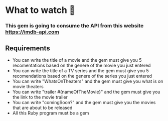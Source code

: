 # What to watch 🍿
### This gem is going to consume the API from this website https://imdb-api.com

## Requirements

-  You can write the title of a movie and the gem must give you 5 recomentations based on the genere of the movie you just entered
- You can write the title of a TV series and the gem must give you 5 recomendations based on the genere of the series you just entered
- You can write "WhatsOnTheaters" and the gem must give you what is on movie theaters 
- You can write "trailer #{nameOfTheMovie}" and the gem must give you the link to the movie trailer
- You can write "comingSoon?" and the gem must give you the movies that are about to be released
- All this Ruby program must be a gem

